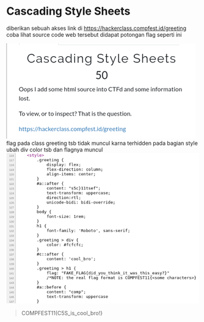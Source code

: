 # Cascading Style Sheets

diberikan sebuah akses link di https://hackerclass.compfest.id/greeting 
coba lihat source code web tersebut didapat potongan flag seperti ini


<img src="img/1.png"/>
flag pada class greeting tsb tidak  muncul karna terhidden
pada bagian style ubah div color tsb dan flagnya muncul
<img src="img/2.png"/>

> COMPFEST11(C5S_is_cool_bro!}

